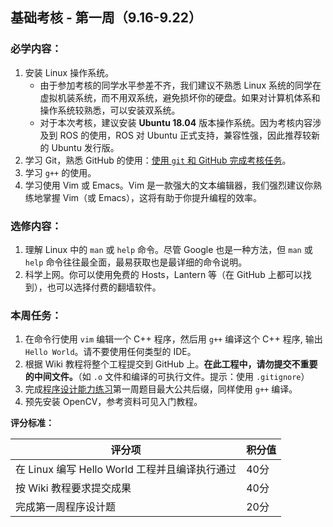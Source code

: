 ## 基础考核 - 第一周（9.16-9.22）

### 必学内容：

1. 安装 Linux 操作系统。
    - 由于参加考核的同学水平参差不齐，我们建议不熟悉 Linux 系统的同学在虚拟机装系统，而不用双系统，避免损坏你的硬盘。如果对计算机体系和操作系统较熟悉，可以安装双系统。
    - 对于本次考核，建议安装 **Ubuntu 18.04** 版本操作系统。因为考核内容涉及到 ROS 的使用，ROS 对 Ubuntu 正式支持，兼容性强，因此推荐较新的 Ubuntu 发行版。
1. 学习 Git，熟悉 GitHub 的使用：[使用 `git` 和 GitHub 完成考核任务](https://github.com/SYSU-AERO-SWIFT/tutorial_2019/wiki/%E4%BD%BF%E7%94%A8-git-%E5%92%8C-GitHub-%E5%AE%8C%E6%88%90%E8%80%83%E6%A0%B8%E4%BB%BB%E5%8A%A1)。
1. 学习 `g++` 的使用。
1. 学习使用 Vim 或 Emacs。Vim 是一款强大的文本编辑器，我们强烈建议你熟练地掌握 Vim（或 Emacs），这将有助于你提升编程的效率。

### 选修内容：

1. 理解 Linux 中的 `man` 或 `help` 命令。尽管 Google 也是一种方法，但 `man` 或 `help` 命令往往最全面，最易获取也是最详细的命令说明。
1. 科学上网。你可以使用免费的 Hosts，Lantern 等（在 GitHub 上都可以找到），也可以选择付费的翻墙软件。

### 本周任务：

1. 在命令行使用 `vim` 编辑一个 C++ 程序，然后用 `g++` 编译这个 C++ 程序, 输出 `Hello World`。请不要使用任何类型的 IDE。
1. 根据 Wiki 教程将整个工程提交到 GitHub 上。**在此工程中，请勿提交不重要的中间文件。**（如 `.o` 文件和编译的可执行文件。提示：使用 `.gitignore`）
1. 完成[程序设计能力练习](https://github.com/SYSU-AERO-SWIFT/tutorial_2020/blob/master/tasks/week1/programming_exercise.md)第一周题目最大公共后缀，同样使用 `g++` 编译。  
1. 预先安装 OpenCV，参考资料可见入门教程。

**评分标准：**

| 评分项                                         | 积分值 |
| ---------------------------------------------- | ------ |
| 在 Linux 编写 Hello World 工程并且编译执行通过 | 40分   |
| 按 Wiki 教程要求提交成果                       | 40分   |
| 完成第一周程序设计题                           | 20分   |

